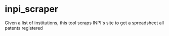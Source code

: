 inpi_scraper
============

Given a list of institutions, this tool scraps INPI's site to get a spreadsheet all patents registered
